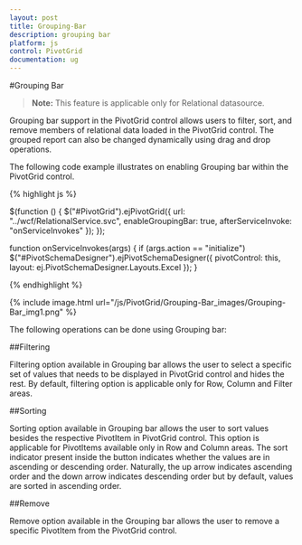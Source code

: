```yaml
---
layout: post
title: Grouping-Bar
description: grouping bar
platform: js
control: PivotGrid
documentation: ug
---
```


#Grouping Bar

>**Note:** This feature is applicable only for Relational datasource.

Grouping bar support in the PivotGrid control allows users to filter, sort, and remove members of relational data loaded in the PivotGrid control. The grouped report can also be changed dynamically using drag and drop operations.

The following code example illustrates on enabling Grouping bar within the PivotGrid control.

{% highlight js %}

$(function () {
    $("#PivotGrid").ejPivotGrid({
        url: "../wcf/RelationalService.svc",
        enableGroupingBar: true,
        afterServiceInvoke: "onServiceInvokes"
     });
});

function onServiceInvokes(args) {
    if (args.action == "initialize")
        $("#PivotSchemaDesigner").ejPivotSchemaDesigner({
            pivotControl: this,
            layout: ej.PivotSchemaDesigner.Layouts.Excel
        });
}

{% endhighlight %}

{% include image.html url="/js/PivotGrid/Grouping-Bar_images/Grouping-Bar_img1.png" %}

The following operations can be done using Grouping bar:

##Filtering

Filtering option available in Grouping bar allows the user to select a specific set of values that needs to be displayed in PivotGrid control and hides the rest. By default, filtering option is applicable only for Row, Column and Filter areas.

##Sorting

Sorting option available in Grouping bar allows the user to sort values besides the respective PivotItem in PivotGrid control. This option is applicable for PivotItems available only in Row and Column areas. The sort indicator present inside the button indicates whether the values are in ascending or descending order. Naturally, the up arrow indicates ascending order and the down arrow indicates descending order but by default, values are sorted in ascending order.

##Remove

Remove option available in the Grouping bar allows the user to remove a specific PivotItem from the PivotGrid control.


